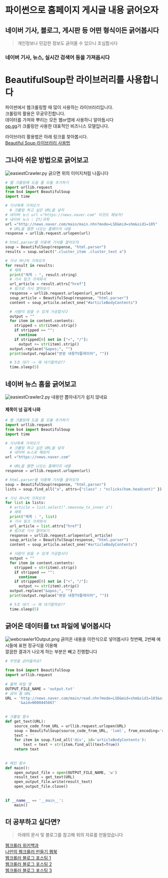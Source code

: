 # 파이썬으로 홈페이지 게시글 내용 긁어오자

## 네이버 기사, 블로그, 게시판 등 어떤 형식이든 긁어봅시다
> 개인정보나 민감한 정보도 긁어올 수 있으니 조심합시다

### 네이버 기사, 뉴스, 실시간 검색어 등을 가져옵시다

# BeautifulSoup란 라이브러리를 사용합니다

파이썬에서 웹크롤링할 때 많이 사용하는 라이브러리입니다.  
크롤링의 활용은 무궁무진합니다.  
데이터를 가져와 뿌리는 모든 웹or앱에 사용하니 알아둡시다  
[op.gg](http://www.op.gg/)가 크롤링만 사용한 대표적인 비즈니스 모델입니다.  

라이브러리 활용법은 아래 링크를 찾아봅시다.  
[Beautiful Soup 라이브러리 사용법](https://www.crummy.com/software/BeautifulSoup/bs4/doc/)




## 그나마 쉬운 방법으로 긁어보고
![easiestCrawler.py](easiestCrawler.png)
긁으면 위의 이미지처럼 나옵니다
```python
# 웹 크롤링에 도움 줄 모듈 추가하기
import urllib.request
from bs4 import BeautifulSoup
import time

# 기사목록 가져오기
  # 크롤링 하고 싶은 URL을 넣자
# 네이버 뉴스 url ="https://news.naver.com" 이것도 해보자!
# 네이버 뉴스 : IT/과학  
url ="http://news.naver.com/main/main.nhn?mode=LSD&mid=shm&sid1=105"
  # URL을 열면 나오는 홈페이지 내용
response = urllib.request.urlopen(url)

# html.parser를 이용해 기사를 끌어오자
soup = BeautifulSoup(response, "html.parser")
results = soup.select(".cluster_item .cluster_text a")

# 기사 하나씩 가져오자
for result in results:
  # 제목
  print("제목 : ", result.string)
  # 기사 링크 가져와서
  url_article = result.attrs["href"]
  # 링크로 기사 열어보기
  response = urllib.request.urlopen(url_article)
  soup_article = BeautifulSoup(response, "html.parser")
  content = soup_article.select_one("#articleBodyContents")

  # 사람이 읽을 수 있게 가공합시다
  output = ""
  for item in content.contents:
    stripped = str(item).strip()
    if stripped == "":
      continue
    if stripped[0] not in ["<", "/"]:
      output += str(item).strip()
  output.replace("&apos;", "")
  print(output.replace("본문 내용TV플레이어", ""))

  # 5초 대기 -> 왜 대기할까요??
  time.sleep(5)
```
## 네이버 뉴스 홈을 긁어보고
![easiestCrawler2.py](easiestCrawler2.png)
내용만 뽑아내기가 쉽지 않네요   
#### 제목이 넘 길게 나와
```python
# 웹 크롤링에 도움 줄 모듈 추가하기
import urllib.request
from bs4 import BeautifulSoup
import time

# 기사목록 가져오기
  # 크롤링 하고 싶은 URL을 넣자
  # 네이버 뉴스로 해보자
url ="https://news.naver.com" 

  # URL을 열면 나오는 홈페이지 내용
response = urllib.request.urlopen(url)

# html.parser를 이용해 기사를 끌어오자
soup = BeautifulSoup(response, "html.parser")
lists = soup.find_all("a", attrs={"class" : "nclicks(hom.headcont)" })

# 기사 하나씩 가져오자
for list in lists:
  # article = list.select(".newsnow_tx_inner a")
  # 제목
  print("제목 : ", list)
  # 기사 링크 가져와서
  url_article = list.attrs["href"]
  # 링크로 기사 열어보기
  response = urllib.request.urlopen(url_article)
  soup_article = BeautifulSoup(response, "html.parser")
  content = soup_article.select_one("#articleBodyContents")

  # 사람이 읽을 수 있게 가공합시다
  output = ""
  for item in content.contents:
    stripped = str(item).strip()
    if stripped == "":
      continue
    if stripped[0] not in ["<", "/"]:
      output += str(item).strip()
  output.replace("&apos;", "")
  print(output.replace("본문 내용TV플레이어", ""))

  # 5초 대기 -> 왜 대기할까요??
  time.sleep(5)
```
## 긁어온 데이터를 txt 파일에 넣어봅시다
![webcrawler1Output.png](webcrawler1Output.png)
긁어온 내용을 이런식으로 넣어봅시다
첫번째, 2번째 예시들에 표현 정규식을 이용해   
깔끔한 결과가 나오게 하는 부분은 빼고 진행합니다
```python
# 무엇을 긁어올까요?
 
from bs4 import BeautifulSoup
import urllib.request
 
# 출력 파일 명
OUTPUT_FILE_NAME = 'output.txt'
# 긁어 올 URL
URL = 'http://news.naver.com/main/read.nhn?mode=LSD&mid=shm&sid1=103&oid=055'\
      '&aid=0000445667'
 
 
# 크롤링 함수
def get_text(URL):
    source_code_from_URL = urllib.request.urlopen(URL)
    soup = BeautifulSoup(source_code_from_URL, 'lxml', from_encoding='utf-8')
    text = ''
    for item in soup.find_all('div', id='articleBodyContents'):
        text = text + str(item.find_all(text=True))
    return text
 
 
# 메인 함수
def main():
    open_output_file = open(OUTPUT_FILE_NAME, 'w')
    result_text = get_text(URL)
    open_output_file.write(result_text)
    open_output_file.close()
    
 
if __name__ == '__main__':
    main()

```

## 더 공부하고 싶다면?
> 아래의 문서 및 블로그를 참고해 위의 자료를 만들었습니다  

[웹크롤러 위키백과](https://ko.wikipedia.org/wiki/%EC%9B%B9_%ED%81%AC%EB%A1%A4%EB%9F%AC)  
[나만의 웹크롤러 만들기 웹북](https://beomi.github.io/gb-crawling/)  
[웹크롤러 블로그 포스팅 1](http://sensibilityit.tistory.com/491)  
[웹크롤러 블로그 포스팅 2](http://jay-ji.tistory.com/16)  
[웹크롤러 블로그 포스팅 3](http://yoonpunk.tistory.com/4)
